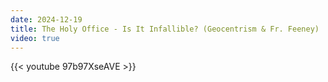 ```yaml
---
date: 2024-12-19
title: The Holy Office - Is It Infallible? (Geocentrism & Fr. Feeney)
video: true
---
```



{{< youtube 97b97XseAVE >}}
